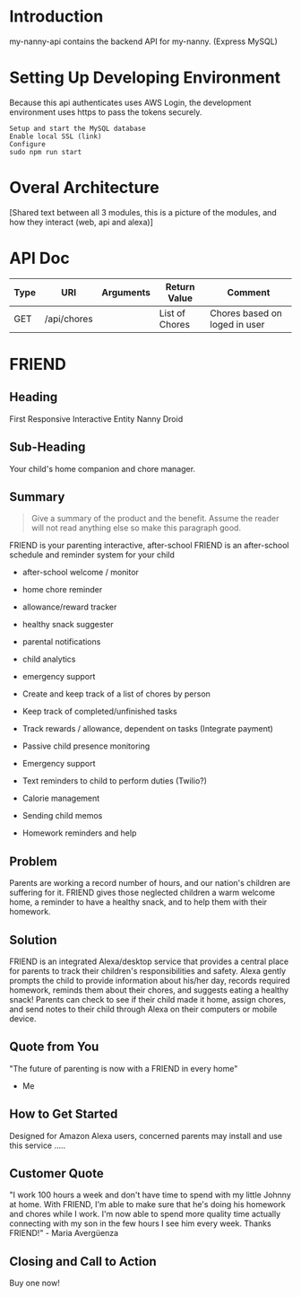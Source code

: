 # Introduction

my-nanny-api contains the backend API for my-nanny. (Express MySQL)

# Setting Up Developing Environment

Because this api authenticates uses AWS Login, the development environment uses https to pass the tokens securely.

```ssh
Setup and start the MySQL database
Enable local SSL (link)
Configure
sudo npm run start
```

# Overal Architecture

[Shared text between all 3 modules, this is a picture of the modules, and how they interact (web, api and alexa)]

# API Doc

| Type | URI | Arguments | Return Value | Comment |
|------|-----|-----------|--------------|---------|
| GET  | /api/chores | | List of Chores | Chores based on loged in user |

# FRIEND #

<!-- 
> This material was originally posted [here](http://www.quora.com/What-is-Amazons-approach-to-product-development-and-product-management). It is reproduced here for posterities sake.

There is an approach called "working backwards" that is widely used at Amazon. They work backwards from the customer, rather than starting with an idea for a product and trying to bolt customers onto it. While working backwards can be applied to any specific product decision, using this approach is especially important when developing new products or features.

For new initiatives a product manager typically starts by writing an internal press release announcing the finished product. The target audience for the press release is the new/updated product's customers, which can be retail customers or internal users of a tool or technology. Internal press releases are centered around the customer problem, how current solutions (internal or external) fail, and how the new product will blow away existing solutions.

If the benefits listed don't sound very interesting or exciting to customers, then perhaps they're not (and shouldn't be built). Instead, the product manager should keep iterating on the press release until they've come up with benefits that actually sound like benefits. Iterating on a press release is a lot less expensive than iterating on the product itself (and quicker!).

If the press release is more than a page and a half, it is probably too long. Keep it simple. 3-4 sentences for most paragraphs. Cut out the fat. Don't make it into a spec. You can accompany the press release with a FAQ that answers all of the other business or execution questions so the press release can stay focused on what the customer gets. My rule of thumb is that if the press release is hard to write, then the product is probably going to suck. Keep working at it until the outline for each paragraph flows. 

Oh, and I also like to write press-releases in what I call "Oprah-speak" for mainstream consumer products. Imagine you're sitting on Oprah's couch and have just explained the product to her, and then you listen as she explains it to her audience. That's "Oprah-speak", not "Geek-speak".

Once the project moves into development, the press release can be used as a touchstone; a guiding light. The product team can ask themselves, "Are we building what is in the press release?" If they find they're spending time building things that aren't in the press release (overbuilding), they need to ask themselves why. This keeps product development focused on achieving the customer benefits and not building extraneous stuff that takes longer to build, takes resources to maintain, and doesn't provide real customer benefit (at least not enough to warrant inclusion in the press release).
 -->
 
## Heading ##
  First
  Responsive
  Interactive
  Entity
  Nanny
  Droid

## Sub-Heading ##
  Your child's home companion and chore manager.

## Summary ##
  > Give a summary of the product and the benefit. Assume the reader will not read anything else so make this paragraph good.
  
  FRIEND is your parenting interactive, after-school 
  FRIEND is an after-school schedule and reminder system for your child
  
  
  - after-school welcome / monitor
  - home chore reminder
  - allowance/reward tracker
  - healthy snack suggester

  - parental notifications
  - child analytics
  - emergency support
  
  - Create and keep track of a list of chores by person
  - Keep track of completed/unfinished tasks
  - Track rewards / allowance, dependent on tasks (Integrate payment)
  - Passive child presence monitoring
  - Emergency support
  - Text reminders to child to perform duties (Twilio?)
  - Calorie management
  - Sending child memos
  - Homework reminders and help

## Problem ##
  Parents are working a record number of hours, and our nation's children are suffering for it. FRIEND gives those neglected children a warm welcome home, a reminder to have a healthy snack, and to help them with their homework.

## Solution ##
  FRIEND is an integrated Alexa/desktop service that provides a central place for parents to track their children's responsibilities and safety. Alexa gently prompts the child to provide information about his/her day, records required homework, reminds them about their chores, and suggests eating a healthy snack! Parents can check to see if their child made it home, assign chores, and send notes to their child through Alexa on their computers or mobile device.

## Quote from You ##
  "The future of parenting is now with a FRIEND in every home"
  - Me

## How to Get Started ##
  Designed for Amazon Alexa users, concerned parents may install and use this service .....

## Customer Quote ##
  "I work 100 hours a week and don't have time to spend with my little Johnny at home. With FRIEND, I'm able to make sure that he's doing his homework and chores while I work. I'm now able to spend more quality time actually connecting with my son in the few hours I see him every week. Thanks FRIEND!" - Maria Avergüenza

## Closing and Call to Action ##
  Buy one now!
